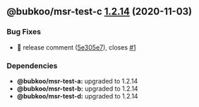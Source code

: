 ## @bubkoo/msr-test-c [1.2.14](https://github.com/bubkoo/monorepo-semantic-release/compare/monorepo-semantic-release-test-c@v1.2.13...monorepo-semantic-release-test-c@v1.2.14) (2020-11-03)


### Bug Fixes

* 🐛 release comment ([5e305e7](https://github.com/bubkoo/monorepo-semantic-release/commit/5e305e76ad71c0b813acf87fdd1ad9370b32e0e0)), closes [#1](https://github.com/bubkoo/monorepo-semantic-release/issues/1)





### Dependencies

* **@bubkoo/msr-test-a:** upgraded to 1.2.14
* **@bubkoo/msr-test-b:** upgraded to 1.2.14
* **@bubkoo/msr-test-d:** upgraded to 1.2.14
